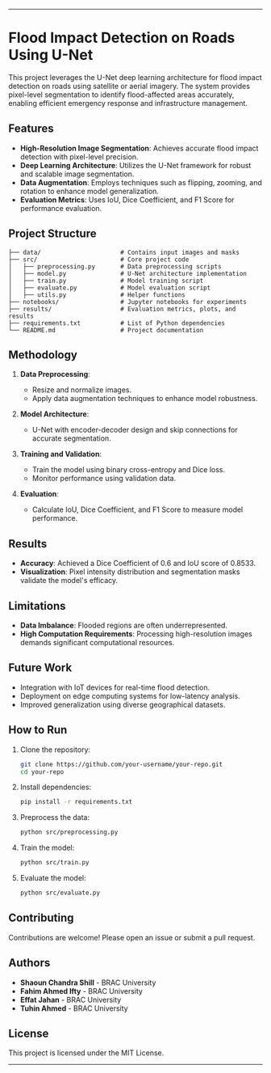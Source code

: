 
---

# Flood Impact Detection on Roads Using U-Net

This project leverages the U-Net deep learning architecture for flood impact detection on roads using satellite or aerial imagery. The system provides pixel-level segmentation to identify flood-affected areas accurately, enabling efficient emergency response and infrastructure management.

## Features
- **High-Resolution Image Segmentation**: Achieves accurate flood impact detection with pixel-level precision.
- **Deep Learning Architecture**: Utilizes the U-Net framework for robust and scalable image segmentation.
- **Data Augmentation**: Employs techniques such as flipping, zooming, and rotation to enhance model generalization.
- **Evaluation Metrics**: Uses IoU, Dice Coefficient, and F1 Score for performance evaluation.

## Project Structure
```
├── data/                      # Contains input images and masks
├── src/                       # Core project code
│   ├── preprocessing.py       # Data preprocessing scripts
│   ├── model.py               # U-Net architecture implementation
│   ├── train.py               # Model training script
│   ├── evaluate.py            # Model evaluation script
│   ├── utils.py               # Helper functions
├── notebooks/                 # Jupyter notebooks for experiments
├── results/                   # Evaluation metrics, plots, and results
├── requirements.txt           # List of Python dependencies
└── README.md                  # Project documentation
```

## Methodology
1. **Data Preprocessing**: 
   - Resize and normalize images.
   - Apply data augmentation techniques to enhance model robustness.

2. **Model Architecture**: 
   - U-Net with encoder-decoder design and skip connections for accurate segmentation.

3. **Training and Validation**:
   - Train the model using binary cross-entropy and Dice loss.
   - Monitor performance using validation data.

4. **Evaluation**:
   - Calculate IoU, Dice Coefficient, and F1 Score to measure model performance.

## Results
- **Accuracy**: Achieved a Dice Coefficient of 0.6 and IoU score of 0.8533.
- **Visualization**: Pixel intensity distribution and segmentation masks validate the model's efficacy.

## Limitations
- **Data Imbalance**: Flooded regions are often underrepresented.
- **High Computation Requirements**: Processing high-resolution images demands significant computational resources.

## Future Work
- Integration with IoT devices for real-time flood detection.
- Deployment on edge computing systems for low-latency analysis.
- Improved generalization using diverse geographical datasets.

## How to Run
1. Clone the repository:
   ```bash
   git clone https://github.com/your-username/your-repo.git
   cd your-repo
   ```
2. Install dependencies:
   ```bash
   pip install -r requirements.txt
   ```
3. Preprocess the data:
   ```bash
   python src/preprocessing.py
   ```
4. Train the model:
   ```bash
   python src/train.py
   ```
5. Evaluate the model:
   ```bash
   python src/evaluate.py
   ```

## Contributing
Contributions are welcome! Please open an issue or submit a pull request.

## Authors
- **Shaoun Chandra Shill** - BRAC University
- **Fahim Ahmed Ifty** - BRAC University
- **Effat Jahan** - BRAC University  
- **Tuhin Ahmed** - BRAC University  

## License
This project is licensed under the MIT License.

---